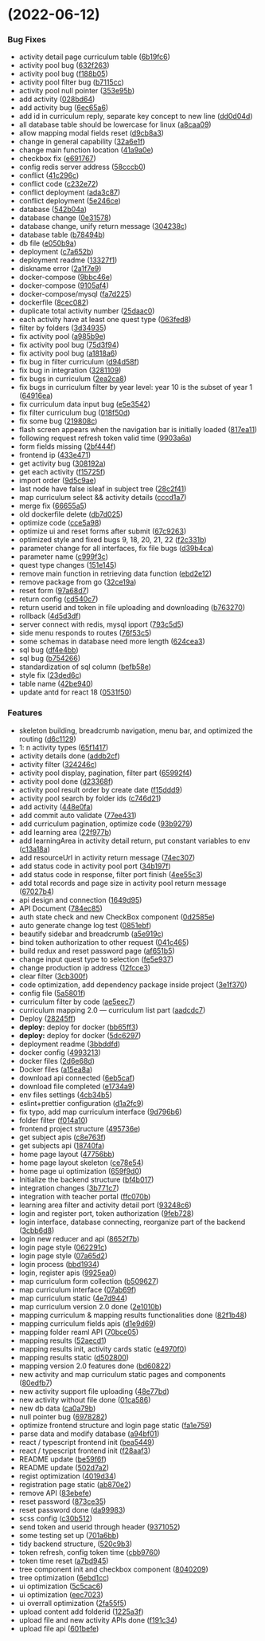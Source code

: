 #  (2022-06-12)


### Bug Fixes

* activity detail page curriculum table ([6b19fc6](https://github.com/COMP90082SM12022/SC-Redback/commit/6b19fc601ba129c52be0408bd89792418f98daec))
* activity pool bug ([632f263](https://github.com/COMP90082SM12022/SC-Redback/commit/632f2638ccfdd72fc3356ecff77c96b957a2f091))
* activity pool bug ([f188b05](https://github.com/COMP90082SM12022/SC-Redback/commit/f188b05fd7ee91df1821959300aeb73099dc2ae1))
* activity pool filter bug ([b7115cc](https://github.com/COMP90082SM12022/SC-Redback/commit/b7115cc911f8d64f47643872dc4abcbfbb8df438))
* activity pool null pointer ([353e95b](https://github.com/COMP90082SM12022/SC-Redback/commit/353e95b64227594c2eb39c31cc0106d05aa3b7f8))
* add activity ([028bd64](https://github.com/COMP90082SM12022/SC-Redback/commit/028bd644ee1b254d69d46bfff2db332c422836b4))
* add activity bug ([6ec65a6](https://github.com/COMP90082SM12022/SC-Redback/commit/6ec65a61537c84ca066a2be45d59dfb8da63f1c9))
* add id in curriculum reply, separate key concept to new line ([dd0d04d](https://github.com/COMP90082SM12022/SC-Redback/commit/dd0d04d82c65b15ab707736f0a78ae4976e8a0ff))
* all database table should be lowercase for linux ([a8caa09](https://github.com/COMP90082SM12022/SC-Redback/commit/a8caa09ed2e821d79712db57d40ffbee1f902a75))
* allow mapping modal fields reset ([d9cb8a3](https://github.com/COMP90082SM12022/SC-Redback/commit/d9cb8a31dd034a00c1fbc19524a45d1f85dd4775))
* change in general capability ([32a6e1f](https://github.com/COMP90082SM12022/SC-Redback/commit/32a6e1f09489c6f9f21a5ae7999f5cd64393d58a))
* change main function location ([41a9a0e](https://github.com/COMP90082SM12022/SC-Redback/commit/41a9a0ea54bc9799e9865f1e6b6f8c96997896fb))
* checkbox fix ([e691767](https://github.com/COMP90082SM12022/SC-Redback/commit/e691767781e427e6308712b6db7d1d3684b576da))
* config redis server address ([58cccb0](https://github.com/COMP90082SM12022/SC-Redback/commit/58cccb0087d6a17f80173c7df3591a8914a2a76e))
* conflict ([41c296c](https://github.com/COMP90082SM12022/SC-Redback/commit/41c296c71ed17a10d83a1d574bc0c9fa6d2231dc))
* conflict code ([c232e72](https://github.com/COMP90082SM12022/SC-Redback/commit/c232e72b8d219f373eae7eb48db02916060805a6))
* conflict deployment ([ada3c87](https://github.com/COMP90082SM12022/SC-Redback/commit/ada3c8711c33eb274de55e51ac6999f9bd56ab60))
* conflict deployment ([5e246ce](https://github.com/COMP90082SM12022/SC-Redback/commit/5e246ceb8e0c2d56b1520617c97edbc1fd0a9929))
* database ([542b04a](https://github.com/COMP90082SM12022/SC-Redback/commit/542b04a298a934170146f75cb620a2b9da9179cf))
* database change ([0e31578](https://github.com/COMP90082SM12022/SC-Redback/commit/0e315783662cf857308add0d05fa82508df5cf36))
* database change, unify return message ([304238c](https://github.com/COMP90082SM12022/SC-Redback/commit/304238c070754eb97f4c7308af3d1064eeae833c))
* database table ([b78494b](https://github.com/COMP90082SM12022/SC-Redback/commit/b78494be76d12091be38eee34e37e78b3c842947))
* db file ([e050b9a](https://github.com/COMP90082SM12022/SC-Redback/commit/e050b9af011202933f81f179cb5c1ae84b183a68))
* deployment ([c7a652b](https://github.com/COMP90082SM12022/SC-Redback/commit/c7a652b167d21915845056c84a4ad13cd903515c))
* deployment readme ([13327f1](https://github.com/COMP90082SM12022/SC-Redback/commit/13327f1f98736ce14217934cd314a1baebd46f9b))
* diskname error ([2a1f7e9](https://github.com/COMP90082SM12022/SC-Redback/commit/2a1f7e982df3b2ffda4b32035e924c9569c70e3a))
* docker-compose ([9bbc46e](https://github.com/COMP90082SM12022/SC-Redback/commit/9bbc46ee1b3351f3fe356accc45e00ef7af40450))
* docker-compose ([9105af4](https://github.com/COMP90082SM12022/SC-Redback/commit/9105af4b5a43013f10c51096fb2543523329969e))
* docker-compose/mysql ([fa7d225](https://github.com/COMP90082SM12022/SC-Redback/commit/fa7d225d6a13177d92d2bc0f9a0203ba32a05ee3))
* dockerfile ([8cec082](https://github.com/COMP90082SM12022/SC-Redback/commit/8cec082957d7f574393926aa47a793d84948a853))
* duplicate total activity number ([25daac0](https://github.com/COMP90082SM12022/SC-Redback/commit/25daac0f7b31cb37630b79d4083977d30cac37c8))
* each activity have at least one quest type ([063fed8](https://github.com/COMP90082SM12022/SC-Redback/commit/063fed8c748005fe0fb9180693d8d23b0955d526))
* filter by folders ([3d34935](https://github.com/COMP90082SM12022/SC-Redback/commit/3d349353bf24a2838fc7841823e7e512f9895eda))
* fix activity pool ([a985b9e](https://github.com/COMP90082SM12022/SC-Redback/commit/a985b9e4c6f4835c5d29b54bfbb4db913ad39bf5))
* fix activity pool bug ([75d3f94](https://github.com/COMP90082SM12022/SC-Redback/commit/75d3f942c492908c3c7781cf985e029c6d8a742f))
* fix activity pool bug ([a1818a6](https://github.com/COMP90082SM12022/SC-Redback/commit/a1818a687e6c37faa94d40e1316d9950c691634f))
* fix bug in filter curriculum ([d94d58f](https://github.com/COMP90082SM12022/SC-Redback/commit/d94d58f47ca58adb70a2a23ed2af713c6b956bda))
* fix bug in integration ([3281109](https://github.com/COMP90082SM12022/SC-Redback/commit/3281109b8650857f310ef09c7b2cba9ab692fef4))
* fix bugs in curriculum ([2ea2ca8](https://github.com/COMP90082SM12022/SC-Redback/commit/2ea2ca8e91e7159702367698589126e3d634bbb8))
* fix bugs in curriculum filter by year level: year 10 is the subset of year 1 ([64916ea](https://github.com/COMP90082SM12022/SC-Redback/commit/64916ea06162ba1ac19d80a00df4c1adba3073e2))
* fix curriculum data input bug ([e5e3542](https://github.com/COMP90082SM12022/SC-Redback/commit/e5e354266974b187d978c84c13158c4557ffddee))
* fix filter curriculum bug ([018f50d](https://github.com/COMP90082SM12022/SC-Redback/commit/018f50deb45c9f36a2251fbc652be2632dd269fb))
* fix some bug ([219808c](https://github.com/COMP90082SM12022/SC-Redback/commit/219808c3a3e7016fd7bc6cc1ed5194683755c776))
* flash screen appears when the navigation bar is initially loaded ([817ea11](https://github.com/COMP90082SM12022/SC-Redback/commit/817ea1103f7a8b86313428e3b866440240b88331))
* following request refresh token valid time ([9903a6a](https://github.com/COMP90082SM12022/SC-Redback/commit/9903a6ab732be63e75f678a182de453c395181e9))
* form fields missing ([2bf444f](https://github.com/COMP90082SM12022/SC-Redback/commit/2bf444f3820f1ed019cc1c6fc87218eb9db677b1))
* frontend ip ([433e471](https://github.com/COMP90082SM12022/SC-Redback/commit/433e4711a764234b8eedc012bd729c187bff95b4))
* get activity bug ([308192a](https://github.com/COMP90082SM12022/SC-Redback/commit/308192a754678fba5a2e8133ecff6dfd1cc7ff80))
* get each activity ([f15725f](https://github.com/COMP90082SM12022/SC-Redback/commit/f15725f109a288fe3265d50d2d72cad82fac4bed))
* import order ([9d5c9ae](https://github.com/COMP90082SM12022/SC-Redback/commit/9d5c9aeb691dadd10fb2b353417f0bc8cc743760))
* last node have false isleaf in subject tree ([28c2f41](https://github.com/COMP90082SM12022/SC-Redback/commit/28c2f412e4b544bf04329115770b30e681e664c3))
* map curriculum select && activity details ([cccd1a7](https://github.com/COMP90082SM12022/SC-Redback/commit/cccd1a7754c837f9e744c319621f75cb42332c4e))
* merge fix ([66655a5](https://github.com/COMP90082SM12022/SC-Redback/commit/66655a5165ed56b669771030d98ab4638f8281ee))
* old dockerfile delete ([db7d025](https://github.com/COMP90082SM12022/SC-Redback/commit/db7d025d59f93ba25fa95a57832e9f7cd6fdfb6f))
* optimize code ([cce5a98](https://github.com/COMP90082SM12022/SC-Redback/commit/cce5a98938fe71641843249784f50773ac4f8da9))
* optimize ui and reset forms after submit ([67c9263](https://github.com/COMP90082SM12022/SC-Redback/commit/67c9263ab6482d4bf64a8668110360beb49dacc3))
* optimized style and fixed bugs 9, 18, 20, 21, 22 ([f2c331b](https://github.com/COMP90082SM12022/SC-Redback/commit/f2c331b7825cad3c3861205e3d8fc8b29388eb41))
* parameter change for all interfaces, fix file bugs ([d39b4ca](https://github.com/COMP90082SM12022/SC-Redback/commit/d39b4ca060164972306372dce456299d6d906ad7))
* parameter name ([c999f3c](https://github.com/COMP90082SM12022/SC-Redback/commit/c999f3c669c0478c7524814f7fa8edd65a628eb4))
* quest type changes ([151e145](https://github.com/COMP90082SM12022/SC-Redback/commit/151e145a54aaa427856341355146b93a7392c06e))
* remove main function in retrieving data function ([ebd2e12](https://github.com/COMP90082SM12022/SC-Redback/commit/ebd2e12c42e2ed9ecb029a9d1d973eb91c411517))
* remove package from go ([32ce19a](https://github.com/COMP90082SM12022/SC-Redback/commit/32ce19af30219f206dfa9a2990350ce66dd548bd))
* reset form ([97a68d7](https://github.com/COMP90082SM12022/SC-Redback/commit/97a68d77a7a396a082148c8362e1b45942892a0e))
* return config ([cd540c7](https://github.com/COMP90082SM12022/SC-Redback/commit/cd540c7e91118038d4654e2a1015aa014525329e))
* return userid and token in file uploading and downloading ([b763270](https://github.com/COMP90082SM12022/SC-Redback/commit/b763270503a41032c4eac20b92fe982a095f93de))
* rollback ([4d5d3df](https://github.com/COMP90082SM12022/SC-Redback/commit/4d5d3df4b3ff4a8be172adf7ca9158c1b8f33f0f))
* server connect with redis, mysql ipport ([793c5d5](https://github.com/COMP90082SM12022/SC-Redback/commit/793c5d51b4505fb524f873c9b07399cbe0dc986c))
* side menu responds to routes ([76f53c5](https://github.com/COMP90082SM12022/SC-Redback/commit/76f53c5bb2100c690cd6aab45502482d16fb2cfc))
* some schemas in database need more length ([624cea3](https://github.com/COMP90082SM12022/SC-Redback/commit/624cea3b317af0173d891dccb52720141c937c19))
* sql bug ([df4e4bb](https://github.com/COMP90082SM12022/SC-Redback/commit/df4e4bb572ee783bba09353c979d68a711217b31))
* sql bug ([b754266](https://github.com/COMP90082SM12022/SC-Redback/commit/b754266e2045d4da94405dc8d1459a35f424b7a6))
* standardization of sql column ([befb58e](https://github.com/COMP90082SM12022/SC-Redback/commit/befb58ec06d1f4fc35efe84abd30b28fc654618e))
* style fix ([23ded6c](https://github.com/COMP90082SM12022/SC-Redback/commit/23ded6c98f2391be169ab3d3cc74b6e89d7a2b8a))
* table name ([42be940](https://github.com/COMP90082SM12022/SC-Redback/commit/42be940fd3967e61a595ecacf66e9c42c805b658))
* update antd for react 18 ([0531f50](https://github.com/COMP90082SM12022/SC-Redback/commit/0531f504dd78b01b99459c3f5755e9d5fbd1e080))


### Features

*  skeleton building, breadcrumb navigation, menu bar, and optimized the routing ([d6c1129](https://github.com/COMP90082SM12022/SC-Redback/commit/d6c11299ec63b8485a6de674811dca8b950c7d9f))
* 1: n activity types ([65f1417](https://github.com/COMP90082SM12022/SC-Redback/commit/65f1417ae3733bc6cd39c67fc186fc5e439901ad))
* activity details done ([addb2cf](https://github.com/COMP90082SM12022/SC-Redback/commit/addb2cfb73b7fdd954098956d8f279b2b71c8dc2))
* activity filter ([324246c](https://github.com/COMP90082SM12022/SC-Redback/commit/324246cb19020d560ffb4d2b549f1f1f7381fc8e))
* activity pool display, pagination, filter part ([65992f4](https://github.com/COMP90082SM12022/SC-Redback/commit/65992f4c5d773127494c8284147c82d893f5d1e3))
* activity pool done ([d23368f](https://github.com/COMP90082SM12022/SC-Redback/commit/d23368f01b9f63b6bd33bd09f8efb71131bfc2a2))
* activity pool result order by create date ([f15ddd9](https://github.com/COMP90082SM12022/SC-Redback/commit/f15ddd9d235ef139b9cee1456f50a3b98a201cf2))
* activity pool search by folder ids ([c746d21](https://github.com/COMP90082SM12022/SC-Redback/commit/c746d21309e0e12e26409dcd7db9474b7b82fdd2))
* add activity ([448e0fa](https://github.com/COMP90082SM12022/SC-Redback/commit/448e0fa18123ab93626519e926e1fe076a8ed853))
* add commit auto validate ([77ee431](https://github.com/COMP90082SM12022/SC-Redback/commit/77ee431167f6b6d43da200ac02dc354b771add0d))
* add curriculum pagination, optimize code ([93b9279](https://github.com/COMP90082SM12022/SC-Redback/commit/93b9279d0403a4290749f132239e66325d180af3))
* add learning area ([22f977b](https://github.com/COMP90082SM12022/SC-Redback/commit/22f977b5d694e4fa856fd836b61b7fac78975588))
* add learningArea in activity detail return, put constant variables to env ([c13a18a](https://github.com/COMP90082SM12022/SC-Redback/commit/c13a18a3c07768a5566ec1e9ff236775ba7a2cde))
* add resourceUrl in activity return message ([74ec307](https://github.com/COMP90082SM12022/SC-Redback/commit/74ec3079f633e549ad8656ffb669b1ff6a982c39))
* add status code in activity pool port ([34b197f](https://github.com/COMP90082SM12022/SC-Redback/commit/34b197ff1ffefe2c428b62f347bf52cfa09c9d8e))
* add status code in response, filter port finish ([4ee55c3](https://github.com/COMP90082SM12022/SC-Redback/commit/4ee55c3a9e0c372b732ace764092721bfbc95cc4))
* add total records and page size in activity pool return message ([67027b4](https://github.com/COMP90082SM12022/SC-Redback/commit/67027b40fa24364af4493462d7af0d8220d76c81))
* api design and connection ([1649d95](https://github.com/COMP90082SM12022/SC-Redback/commit/1649d95a01ce44d579c3c8210fb062016abc3734))
* API Document ([784ec85](https://github.com/COMP90082SM12022/SC-Redback/commit/784ec85d240b7dfccf080a1f3e901428106c6279))
* auth state check and new CheckBox component ([0d2585e](https://github.com/COMP90082SM12022/SC-Redback/commit/0d2585e556db6d705a4068aa3ef802414411943d))
* auto generate change log test ([0851ebf](https://github.com/COMP90082SM12022/SC-Redback/commit/0851ebf740710ac5f905253f2d884ea95b4b9d01))
* beautify sidebar and breadcrumb ([a5e919c](https://github.com/COMP90082SM12022/SC-Redback/commit/a5e919c35ee075307b69d4832d051343097159fe))
* bind token authorization to other request ([041c465](https://github.com/COMP90082SM12022/SC-Redback/commit/041c465a1fb022c85e44bafaf95b05893c7155d2))
* build redux and reset password page ([af651b5](https://github.com/COMP90082SM12022/SC-Redback/commit/af651b537201d3c72fda5b86a46b68ab9fd867ce))
* change input quest type to selection ([fe5e937](https://github.com/COMP90082SM12022/SC-Redback/commit/fe5e937b72a45098896f013bf17e93c9742c1bc2))
* change production ip address ([12fcce3](https://github.com/COMP90082SM12022/SC-Redback/commit/12fcce3c1af759261d747809e9240537d8fd5281))
* clear filter ([3cb300f](https://github.com/COMP90082SM12022/SC-Redback/commit/3cb300f099a11b4afef90d9ee263ea9051c472f3))
* code optimization, add dependency package inside project ([3e1f370](https://github.com/COMP90082SM12022/SC-Redback/commit/3e1f37076091d3381ed24525d87dec9eedb34353))
* config file ([5a5801f](https://github.com/COMP90082SM12022/SC-Redback/commit/5a5801f4286cda8046ca856b2c1956fa6ff14803))
* curriculum filter by code ([ae5eec7](https://github.com/COMP90082SM12022/SC-Redback/commit/ae5eec715eeab43f28f1b2d4c416e52075e21f81))
* curriculum mapping 2.0 — curriculum list part ([aadcdc7](https://github.com/COMP90082SM12022/SC-Redback/commit/aadcdc79cb6ce1bc6bf5be5429741988bcfc88b7))
* Deploy ([28245ff](https://github.com/COMP90082SM12022/SC-Redback/commit/28245ffa39b2f696222f7f2a0060e269cc7759ed))
* **deploy:** deploy for docker ([bb65ff3](https://github.com/COMP90082SM12022/SC-Redback/commit/bb65ff3df318da3140525a222b2aba0e121667a7))
* **deploy:** deploy for docker ([5dc6297](https://github.com/COMP90082SM12022/SC-Redback/commit/5dc6297fc0c46303c53712f5ad08509b9d2e6ea2))
* deployment readme ([3bbddfd](https://github.com/COMP90082SM12022/SC-Redback/commit/3bbddfd35b1ce6a6ba3fc2a41a55a7edae6fac7a))
* docker config ([4993213](https://github.com/COMP90082SM12022/SC-Redback/commit/499321372f7f2d94b1d29a1fe8c07fd1f9da810f))
* docker files ([2d6e68d](https://github.com/COMP90082SM12022/SC-Redback/commit/2d6e68d2c2e7c91aa49179e890665f8e5327cf14))
* Docker files ([a15ea8a](https://github.com/COMP90082SM12022/SC-Redback/commit/a15ea8a4b0effc43963882d8563e65b1a80e9aba))
* download api connected ([6eb5caf](https://github.com/COMP90082SM12022/SC-Redback/commit/6eb5caff2bd02ca8fb6f36963c64fe9779436309))
* download file completed ([e1734a9](https://github.com/COMP90082SM12022/SC-Redback/commit/e1734a9f2504620b20ead07bf5a03d23878b63ba))
* env files settings ([4cb34b5](https://github.com/COMP90082SM12022/SC-Redback/commit/4cb34b5433c9fe617f2cfb7a506cc26b51ee8262))
* eslint+prettier configuration ([d1a2fc9](https://github.com/COMP90082SM12022/SC-Redback/commit/d1a2fc9b42e8c9ae517bd7631c76a0c8d62a6ede))
* fix typo, add map curriculum interface ([9d796b6](https://github.com/COMP90082SM12022/SC-Redback/commit/9d796b666cc98e366289fade1816eb360e7d3a01))
* folder filter ([f014a10](https://github.com/COMP90082SM12022/SC-Redback/commit/f014a10f1de34c9816dc9360e21ce6fd55164e67))
* frontend project structure ([495736e](https://github.com/COMP90082SM12022/SC-Redback/commit/495736e01e47f61f358d3b123e2db54cbb0801df))
* get subject apis ([c8e763f](https://github.com/COMP90082SM12022/SC-Redback/commit/c8e763f00c7cc1f38b9d2165923f9d0f97275c00))
* get subjects api ([18740fa](https://github.com/COMP90082SM12022/SC-Redback/commit/18740fa94c51be376232407764242135ff8bedea))
* home page layout ([47756bb](https://github.com/COMP90082SM12022/SC-Redback/commit/47756bb5259ffaea1b45cd9f72398e70c2084937))
* home page layout skeleton ([ce78e54](https://github.com/COMP90082SM12022/SC-Redback/commit/ce78e54fa6218bb9d0676b9c70371182a582d06c))
* home page ui optimization ([659f9d0](https://github.com/COMP90082SM12022/SC-Redback/commit/659f9d00e5099fa774a845917a9f93f7facb3e83))
* Initialize the backend structure ([bf4b017](https://github.com/COMP90082SM12022/SC-Redback/commit/bf4b0170c759bf12030eabf29679db8ad18e241a))
* integration changes ([3b771c7](https://github.com/COMP90082SM12022/SC-Redback/commit/3b771c7a465093ae07054de2280ed4ab00a7b4e4))
* integration with teacher portal ([ffc070b](https://github.com/COMP90082SM12022/SC-Redback/commit/ffc070b06cd6ccc722247dc8c46b8f50ebab7044))
* learning area filter and activity detail port ([93248c6](https://github.com/COMP90082SM12022/SC-Redback/commit/93248c6be26e595266deb17842972e7e3160c135))
* login and register port, token authorization ([9feb728](https://github.com/COMP90082SM12022/SC-Redback/commit/9feb72899d97850b1bee4394e34f797fb5361c2a))
* login interface, database connecting, reorganize part of the backend ([3cbb6d8](https://github.com/COMP90082SM12022/SC-Redback/commit/3cbb6d8c60aa59d64e56a5b1178938fe32074614))
* login new reducer and api ([8652f7b](https://github.com/COMP90082SM12022/SC-Redback/commit/8652f7bd2fe0dc50eabaf6bd84cea490e5610781))
* login page style ([062291c](https://github.com/COMP90082SM12022/SC-Redback/commit/062291cfdfd2a1dd344a2125b3ea2cf4c524e591))
* login page style ([07a65d2](https://github.com/COMP90082SM12022/SC-Redback/commit/07a65d21ae9337c14ad8fbee46f70846cee8d707))
* login process ([bbd1934](https://github.com/COMP90082SM12022/SC-Redback/commit/bbd1934c085239475b1c3ed88f6a65008d2a3324))
* login, register apis ([9925ea0](https://github.com/COMP90082SM12022/SC-Redback/commit/9925ea0086ddb845a96863b52a0743bb41a6ec54))
* map curriculum form collection ([b509627](https://github.com/COMP90082SM12022/SC-Redback/commit/b509627d22bc89ceb58ef065fabe16030b7ff717))
* map curriculum interface ([07ab69f](https://github.com/COMP90082SM12022/SC-Redback/commit/07ab69f836d83dd96948ca49bdf75693724a9e8a))
* map curriculum static ([4e7d944](https://github.com/COMP90082SM12022/SC-Redback/commit/4e7d9445540a6433984413ba31d63390f992becd))
* map curriculum version 2.0 done ([2e1010b](https://github.com/COMP90082SM12022/SC-Redback/commit/2e1010b32bd4b54b402f1e633cd869c4138a4222))
* mapping curriculum & mapping results functionalities done ([82f1b48](https://github.com/COMP90082SM12022/SC-Redback/commit/82f1b4844d7f0c3d712be296b73b2b91ed3aa941))
* mapping curriculum fields apis ([d1e9d69](https://github.com/COMP90082SM12022/SC-Redback/commit/d1e9d69fa489e123948e6c7cb6a826274bd52e79))
* mapping folder reaml API ([70bce05](https://github.com/COMP90082SM12022/SC-Redback/commit/70bce05bed0056088879cf11ca3a73285e4b6e9f))
* mapping results ([52aecd1](https://github.com/COMP90082SM12022/SC-Redback/commit/52aecd13da19fb9e46b8af37d277b0d4d6d5ab7f))
* mapping results init, activity cards static ([e4970f0](https://github.com/COMP90082SM12022/SC-Redback/commit/e4970f0d9582adadfd387d493a8c7948d3d3c4a9))
* mapping results static ([d502800](https://github.com/COMP90082SM12022/SC-Redback/commit/d5028009563e172dde79b8b771b0cc1e7be3f7df))
* mapping version 2.0 features done ([bd60822](https://github.com/COMP90082SM12022/SC-Redback/commit/bd6082252765e1d65f28c8d5445270509fc2ee64))
* new activity and map curriculum static pages and components ([80edfb7](https://github.com/COMP90082SM12022/SC-Redback/commit/80edfb73602f38bfb56e847dcfced6822c5bb5d6))
* new activity support file uploading ([48e77bd](https://github.com/COMP90082SM12022/SC-Redback/commit/48e77bdfb6b970f88e20c0d6566cf154b1b49e52))
* new activity without file done ([01ca586](https://github.com/COMP90082SM12022/SC-Redback/commit/01ca586f47b9c5f3e510045273e08838edceee56))
* new db data ([ca0a79b](https://github.com/COMP90082SM12022/SC-Redback/commit/ca0a79b95cca9bca0ec0f75bccba2715c63c6bf7))
* null pointer bug ([6978282](https://github.com/COMP90082SM12022/SC-Redback/commit/69782825d82d0f69af8eee40cb16d22275dfaa56))
* optimize frontend structure and login page static ([fa1e759](https://github.com/COMP90082SM12022/SC-Redback/commit/fa1e75903b4cd1dcde0be256a62242480d427ab2))
* parse data and modify database ([a94bf01](https://github.com/COMP90082SM12022/SC-Redback/commit/a94bf01ce154b5dcc8d47d0359978a01458d0843))
* react / typescript frontend init ([bea5449](https://github.com/COMP90082SM12022/SC-Redback/commit/bea544957046b4ccb0cd25579d95a3313de26455))
* react / typescript frontend init ([f28aaf3](https://github.com/COMP90082SM12022/SC-Redback/commit/f28aaf3fb151f763c4e21b6062aa74fd3c2e74f6))
* README update ([be59f6f](https://github.com/COMP90082SM12022/SC-Redback/commit/be59f6f0f83fa93fd28d2ae665aca93c2aa250bc))
* README update ([502d7a2](https://github.com/COMP90082SM12022/SC-Redback/commit/502d7a21d5b8a08ba4d5c20f4f80166219ca7309))
* regist optimization ([4019d34](https://github.com/COMP90082SM12022/SC-Redback/commit/4019d34f05ca65df013e628919e4e81d5cbd1b02))
* registration page static ([ab870e2](https://github.com/COMP90082SM12022/SC-Redback/commit/ab870e2989b273673dd41fd1893e66af76c8e88b))
* remove API ([83ebefe](https://github.com/COMP90082SM12022/SC-Redback/commit/83ebefe431520d364546f9aa5db009db9fc2d72d))
* reset password ([873ce35](https://github.com/COMP90082SM12022/SC-Redback/commit/873ce355893edaa45965b55d62d8a49c98a9de1a))
* reset password done ([da99983](https://github.com/COMP90082SM12022/SC-Redback/commit/da99983ce6ff7b2cf6c0c0e10d0c52e9912f9ead))
* scss config ([c30b512](https://github.com/COMP90082SM12022/SC-Redback/commit/c30b512a76db821bed7d0be65a17baa3fd5b299b))
* send token and userid through header ([9371052](https://github.com/COMP90082SM12022/SC-Redback/commit/937105238aea6af46eec8841ace50cc78b1e6354))
* some testing set up ([701a6bb](https://github.com/COMP90082SM12022/SC-Redback/commit/701a6bb7c96005d9e73be5ff5a53f9b4c7e43a94))
* tidy backend structure, ([520c9b3](https://github.com/COMP90082SM12022/SC-Redback/commit/520c9b3d662beec6808359d67a8d5ed0153d8517))
* token refresh, config token time ([cbb9760](https://github.com/COMP90082SM12022/SC-Redback/commit/cbb9760f0c6e79fb86d0e3fcfbb9be662876328a))
* token time reset ([a7bd945](https://github.com/COMP90082SM12022/SC-Redback/commit/a7bd945e2f0053dd6a1a3ba00fda194456faed7d))
* tree component init and checkbox component ([8040209](https://github.com/COMP90082SM12022/SC-Redback/commit/80402093281cf7d2185e709303ef6d86ccf72aa2))
* tree optimization ([6ebd1cc](https://github.com/COMP90082SM12022/SC-Redback/commit/6ebd1cc4444c2f3000c19411e1cfaa26abaa5f4d))
* ui optimization ([5c5cac6](https://github.com/COMP90082SM12022/SC-Redback/commit/5c5cac6562dc30db6b9a7f942ec81e4ca0e72f49))
* ui optimization ([eec7023](https://github.com/COMP90082SM12022/SC-Redback/commit/eec702374bbea3746e24429ce1787d356589629f))
* ui overrall optimization ([2fa55f5](https://github.com/COMP90082SM12022/SC-Redback/commit/2fa55f58e366b77910005a2968d74f5ed45691b5))
* upload content add folderid ([1225a3f](https://github.com/COMP90082SM12022/SC-Redback/commit/1225a3fde6794f77bb0bc8ccf03eef5579cc2bd5))
* upload file and new activity APIs done ([f191c34](https://github.com/COMP90082SM12022/SC-Redback/commit/f191c349ab3afde1bd78e658a6416c7df838979b))
* upload file api ([601befe](https://github.com/COMP90082SM12022/SC-Redback/commit/601befefe2df7b804396506b378f30fb2f3248c4))




